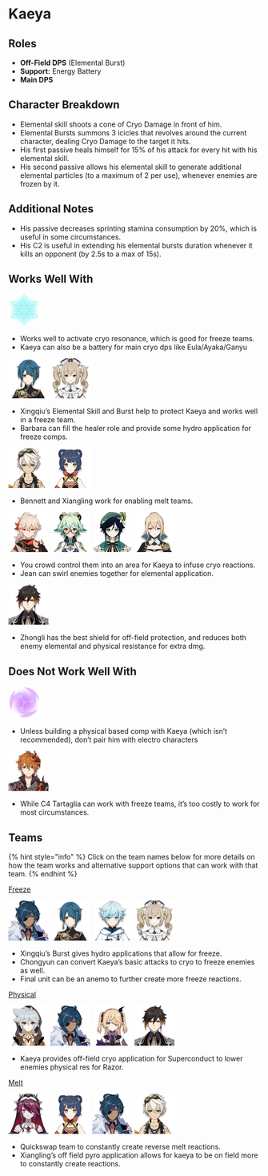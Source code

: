 # Kaeya

## Roles

* **Off-Field DPS** \(Elemental Burst\)
* **Support:** Energy Battery
* **Main DPS**

## Character Breakdown

* Elemental skill shoots a cone of Cryo Damage in front of him.
* Elemental Bursts summons 3 icicles that revolves around the current character, dealing Cryo Damage to the target it hits.
* His first passive heals himself for 15% of his attack for every hit with his elemental skill.
* His second passive allows his elemental skill to generate additional elemental particles \(to a maximum of 2 per use\), whenever enemies are frozen by it.

## Additional Notes

* His passive decreases sprinting stamina consumption by 20%, which is useful in some circumstances.
* His C2 is useful in extending his elemental bursts duration whenever it kills an opponent \(by 2.5s to a max of 15s\).

## Works Well With

![](../../.gitbook/assets/element_cryo.webp) 

* Works well to activate cryo resonance, which is good for freeze teams.
* Kaeya can also be a battery for main cryo dps like Eula/Ayaka/Ganyu

![](../../.gitbook/assets/ui_avataricon_xingqiu.png) ![](../../.gitbook/assets/ui_avataricon_barbara.png) 

* Xingqiu’s Elemental Skill and Burst help to protect Kaeya and works well in a freeze team.
* Barbara can fill the healer role and provide some hydro application for freeze comps.

![](../../.gitbook/assets/ui_avataricon_bennett.png) ![](../../.gitbook/assets/ui_avataricon_xiangling.png) 

* Bennett and Xiangling work for enabling melt teams.

![](../../.gitbook/assets/ui_avataricon_kazuha.png) ![](../../.gitbook/assets/ui_avataricon_sucrose.png) ![](../../.gitbook/assets/ui_avataricon_venti.png) ![](../../.gitbook/assets/ui_avataricon_jean.png) 

* You crowd control them into an area for Kaeya to infuse cryo reactions.
* Jean can swirl enemies together for elemental application.

![](../../.gitbook/assets/ui_avataricon_zhongli.png) 

* Zhongli has the best shield for off-field protection, and reduces both enemy elemental and physical resistance for extra dmg.

## Does Not Work Well With

![](../../.gitbook/assets/element_electro.webp) 

* Unless building a physical based comp with Kaeya \(which isn’t recommended\), don’t pair him with electro characters

![](../../.gitbook/assets/ui_avataricon_tartaglia.png) 

* While C4 Tartaglia can work with freeze teams, it’s too costly to work for most circumstances.

## Teams

{% hint style="info" %}
Click on the team names below for more details on how the team works and alternative support options that can work with that team.
{% endhint %}

[Freeze ](../../teams/freeze.md)

![](../../.gitbook/assets/ui_avataricon_kaeya.png) ![](../../.gitbook/assets/ui_avataricon_xingqiu.png) ![](../../.gitbook/assets/ui_avataricon_chongyun.png) ![](../../.gitbook/assets/ui_avataricon_barbara.png) 

* Xingqiu’s Burst gives hydro applications that allow for freeze.
* Chongyun can convert Kaeya’s basic attacks to cryo to freeze enemies as well.
* Final unit can be an anemo to further create more freeze reactions.

[Physical](../../teams/physical.md)

![](../../.gitbook/assets/ui_avataricon_razor.png) ![](../../.gitbook/assets/ui_avataricon_kaeya.png) ![](../../.gitbook/assets/ui_avataricon_fischl.png) ![](../../.gitbook/assets/ui_avataricon_zhongli.png) 

* Kaeya provides off-field cryo application for Superconduct to lower enemies physical res for Razor.

[Melt](../../teams/melt.md)

![](../../.gitbook/assets/ui_avataricon_rosaria.png) ![](../../.gitbook/assets/ui_avataricon_xiangling.png)  ![](../../.gitbook/assets/ui_avataricon_kaeya.png) ![](../../.gitbook/assets/ui_avataricon_bennett.png) 

* Quickswap team to constantly create reverse melt reactions.
* Xiangling’s off field pyro application allows for kaeya to be on field more to constantly create reactions.



